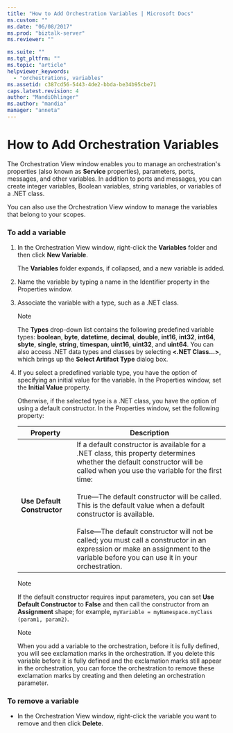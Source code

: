 ```yaml
---
title: "How to Add Orchestration Variables | Microsoft Docs"
ms.custom: ""
ms.date: "06/08/2017"
ms.prod: "biztalk-server"
ms.reviewer: ""

ms.suite: ""
ms.tgt_pltfrm: ""
ms.topic: "article"
helpviewer_keywords: 
  - "orchestrations, variables"
ms.assetid: c387cd56-5443-4de2-bbda-be34b95cbe71
caps.latest.revision: 4
author: "MandiOhlinger"
ms.author: "mandia"
manager: "anneta"
---
```

# How to Add Orchestration Variables
The Orchestration View window enables you to manage an orchestration's properties (also known as **Service** properties), parameters, ports, messages, and other variables. In addition to ports and messages, you can create integer variables, Boolean variables, string variables, or variables of a .NET class.  
  
 You can also use the Orchestration View window to manage the variables that belong to your scopes.  
  
### To add a variable  
  
1.  In the Orchestration View window, right-click the **Variables** folder and then click **New Variable**.  
  
     The **Variables** folder expands, if collapsed, and a new variable is added.  
  
2.  Name the variable by typing a name in the Identifier property in the Properties window.  
  
3.  Associate the variable with a type, such as a .NET class.  
  
    > [!NOTE]
    >  The **Types** drop-down list contains the following predefined variable types: **boolean**, **byte**, **datetime**, **decimal**, **double**, **int16**, **int32**, **int64**, **sbyte**, **single**, **string**, **timespan**, **uint16**, **uint32**, and **uint64**. You can also access .NET data types and classes by selecting **\<.NET Class...>**, which brings up the **Select Artifact Type** dialog box.  
  
4.  If you select a predefined variable type, you have the option of specifying an initial value for the variable. In the Properties window, set the **Initial Value** property.  
  
     Otherwise, if the selected type is a .NET class, you have the option of using a default constructor. In the Properties window, set the following property:  
  
    |Property|Description|  
    |--------------|-----------------|  
    |**Use Default Constructor**|If a default constructor is available for a .NET class, this property determines whether the default constructor will be called when you use the variable for the first time:<br /><br /> True—The default constructor will be called. This is the default value when a default constructor is available.<br /><br /> False—The default constructor will not be called; you must call a constructor in an expression or make an assignment to the variable before you can use it in your orchestration.|  
  
    > [!NOTE]
    >  If the default constructor requires input parameters, you can set **Use Default Constructor** to **False** and then call the constructor from an **Assignment** shape; for example, `myVariable = myNamespace.myClass (param1, param2)`.  
  
    > [!NOTE]
    >  When you add a variable to the orchestration, before it is fully defined, you will see exclamation marks in the orchestration. If you delete this variable before it is fully defined and the exclamation marks still appear in the orchestration, you can force the orchestration to remove these exclamation marks by creating and then deleting an orchestration parameter.  
  
### To remove a variable  
  
-   In the Orchestration View window, right-click the variable you want to remove and then click **Delete**.